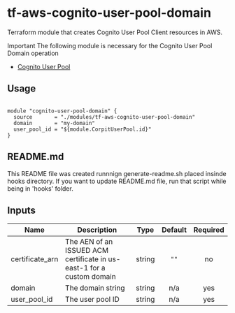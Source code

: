 
# tf-aws-cognito-user-pool-domain

Terraform module that creates Cognito User Pool Client resources in AWS.

Important
  The following module is necessary for the Cognito User Pool Domain operation

* [Cognito User Pool](https://registry.terraform.io/modules/corpit-consulting-public/cognito-user-pool/aws/0.1.0)
## Usage

```hcl

module "cognito-user-pool-domain" {
  source       = "./modules/tf-aws-cognito-user-pool-domain"
  domain       = "my-domain"
  user_pool_id = "${module.CorpitUserPool.id}"
}

```

## README.md
This README file was created runnnign generate-readme.sh placed insinde hooks directory.
If you want to update README.md file, run that script while being in 'hooks' folder.
## Inputs

| Name | Description | Type | Default | Required |
|------|-------------|:----:|:-----:|:-----:|
| certificate\_arn | The AEN of an ISSUED ACM certificate in us-east-1 for a custom domain | string | `""` | no |
| domain | The domain string | string | n/a | yes |
| user\_pool\_id | The user pool ID | string | n/a | yes |


